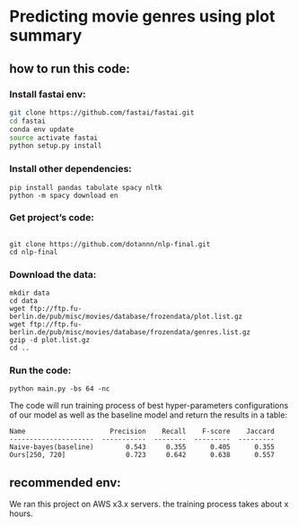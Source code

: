 # Predicting movie genres using plot summary

## how to run this code:

### Install fastai env:
```bash
git clone https://github.com/fastai/fastai.git
cd fastai
conda env update
source activate fastai
python setup.py install
```

### Install other dependencies:
```console
pip install pandas tabulate spacy nltk
python -m spacy download en
```

### Get project’s code: 
```console

git clone https://github.com/dotannn/nlp-final.git
cd nlp-final
```

### Download the data:
```console
mkdir data
cd data
wget ftp://ftp.fu-berlin.de/pub/misc/movies/database/frozendata/plot.list.gz
wget ftp://ftp.fu-berlin.de/pub/misc/movies/database/frozendata/genres.list.gz
gzip -d plot.list.gz
cd ..
```

### Run the code:
```console
python main.py -bs 64 -nc
```
The code will run training process of best hyper-parameters configurations of our model as well as the baseline model and return the results in a table:

```console
Name                     Precision    Recall    F-score    Jaccard
---------------------  -----------  --------  ---------  ---------
Naive-bayes(baseline)        0.543     0.355      0.405      0.355
Ours[250, 720]               0.723     0.642      0.638      0.557
```

## recommended env:
We ran this project on AWS x3.x servers. the training process takes about x hours.

